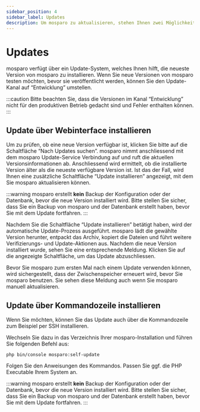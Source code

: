 ```yaml
---
sidebar_position: 4
sidebar_label: Updates
description: Um mosparo zu aktualisieren, stehen Ihnen zwei Möglichkeiten zur Verfügung.
---
```


# Updates

mosparo verfügt über ein Update-System, welches Ihnen hilft, die neueste Version von mosparo zu installieren. Wenn Sie neue Versionen von mosparo testen möchten, bevor sie veröffentlicht werden, können Sie den Update-Kanal auf “Entwicklung” umstellen.

:::caution
Bitte beachten Sie, dass die Versionen im Kanal “Entwicklung” nicht für den produktiven Betrieb gedacht sind und Fehler enthalten können.
:::

## Update über Webinterface installieren

Um zu prüfen, ob eine neue Version verfügbar ist, klicken Sie bitte auf die Schaltfläche “Nach Updates suchen”. mosparo nimmt anschliessend mit dem mosparo Update-Service Verbindung auf und ruft die aktuellen Versionsinformationen ab. Anschliessend wird ermittelt, ob die installierte Version älter als die neueste verfügbare Version ist. Ist das der Fall, wird Ihnen eine zusätzliche Schaltfläche “Update installieren” angezeigt, mit dem Sie mosparo aktualisieren können.

:::warning
mosparo erstellt **kein** Backup der Konfiguration oder der Datenbank, bevor die neue Version installiert wird. Bitte stellen Sie sicher, dass Sie ein Backup von mosparo und der Datenbank erstellt haben, bevor Sie mit dem Update fortfahren.
:::

Nachdem Sie die Schaltfläche “Update installieren” betätigt haben, wird der automatische Update-Prozess ausgeführt. mosparo lädt die gewählte Version herunter, entpackt das Archiv, kopiert die Dateien und führt weitere Verifizierungs- und Update-Aktionen aus. Nachdem die neue Version installiert wurde, sehen Sie eine entsprechende Meldung. Klicken Sie auf die angezeigte Schaltfläche, um das Update abzuschliessen.

Bevor Sie mosparo zum ersten Mal nach einem Update verwenden können, wird sichergestellt, dass der Zwischenspeicher erneuert wird, bevor Sie mosparo benutzen. Sie sehen diese Meldung auch wenn Sie mosparo manuell aktualisieren.

## Update über Kommandozeile installieren

Wenn Sie möchten, können Sie das Update auch über die Kommandozeile zum Beispiel per SSH installieren.

Wechseln Sie dazu in das Verzeichnis Ihrer mosparo-Installation und führen Sie folgenden Befehl aus:

```
php bin/console mosparo:self-update
```

Folgen Sie den Anweisungen des Kommandos. Passen Sie ggf. die PHP Executable Ihrem System an.

:::warning
mosparo erstellt **kein** Backup der Konfiguration oder der Datenbank, bevor die neue Version installiert wird. Bitte stellen Sie sicher, dass Sie ein Backup von mosparo und der Datenbank erstellt haben, bevor Sie mit dem Update fortfahren.
:::